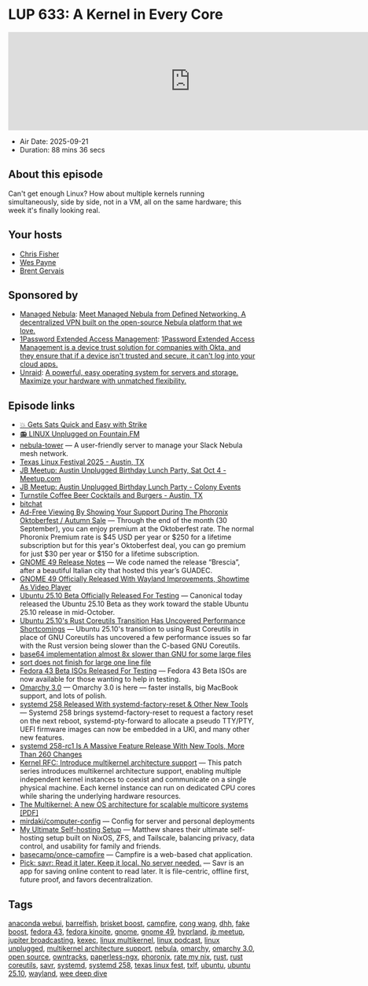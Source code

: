 # LUP 633: A Kernel in Every Core

<iframe src="https://player.fireside.fm/v2/RUkczH-V+NBKgjuOx?theme=dark" width="740" height="200" frameborder="0" scrolling="no"></iframe>

* Air Date: 2025-09-21
* Duration: 88 mins 36 secs

## About this episode

Can't get enough Linux? How about multiple kernels running simultaneously, side by side, not in a VM, all on the same hardware; this week it's finally looking real.

## Your hosts
* [Chris Fisher](https://linuxunplugged.com/hosts/chrislas)
* [Wes Payne](https://linuxunplugged.com/hosts/wes)
* [Brent Gervais](https://linuxunplugged.com/hosts/brent)

## Sponsored by

  * [Managed Nebula](https://defined.net/unplugged): [Meet Managed Nebula from Defined Networking. A decentralized VPN built on the open-source Nebula platform that we love.](https://defined.net/unplugged)
  * [1Password Extended Access Management](https://1password.com/unplugged): [1Password Extended Access Management is a device trust solution for companies with Okta, and they ensure that if a device isn't trusted and secure, it can't log into your cloud apps.](https://1password.com/unplugged)
  * [Unraid](https://unraid.net/unplugged): [A powerful, easy operating system for servers and storage. Maximize your hardware with unmatched flexibility.](https://unraid.net/unplugged)



## Episode links

  * [💥 Gets Sats Quick and Easy with Strike](https://strike.me/ "💥 Gets Sats Quick and Easy with Strike")
  * [📻 LINUX Unplugged on Fountain.FM](https://www.fountain.fm/show/dWiuBeqpDSM86AwXRXov "📻 LINUX Unplugged  on Fountain.FM")
  * [nebula-tower](https://github.com/transformerlab/nebula-tower "nebula-tower") — A user-friendly server to manage your Slack Nebula mesh network.
  * [Texas Linux Festival 2025 - Austin, TX](https://2025.texaslinuxfest.org/ "Texas Linux Festival 2025 - Austin, TX")
  * [JB Meetup: Austin Unplugged Birthday Lunch Party, Sat Oct 4 - Meetup.com](https://www.meetup.com/jupiterbroadcasting/events/311012106 "JB Meetup: Austin Unplugged Birthday Lunch Party, Sat Oct 4 - Meetup.com")
  * [JB Meetup: Austin Unplugged Birthday Lunch Party - Colony Events](https://colonyevents.com/rKm3Q4D8bzxh6Mp0L_eKc?e=0vi3zunvzweodcqx5sbq37txr4nt1mqy "JB Meetup: Austin Unplugged Birthday Lunch Party - Colony Events")
  * [Turnstile Coffee Beer Cocktails and Burgers - Austin, TX](https://turnstilebrews.com/ "Turnstile Coffee Beer Cocktails and Burgers - Austin, TX")
  * [bitchat](https://bitchat.free/ "bitchat")
  * [Ad-Free Viewing By Showing Your Support During The Phoronix Oktoberfest / Autumn Sale](https://www.phoronix.com/news/Phoronix-Fall-Promotion-2025 "Ad-Free Viewing By Showing Your Support During The Phoronix Oktoberfest / Autumn Sale") — Through the end of the month (30 September), you can enjoy premium at the Oktoberfest rate. The normal Phoronix Premium rate is $45 USD per year or $250 for a lifetime subscription but for this year's Oktoberfest deal, you can go premium for just $30 per year or $150 for a lifetime subscription.
  * [GNOME 49 Release Notes](https://release.gnome.org/49/ "GNOME 49 Release Notes") — We code named the release “Brescia”, after a beautiful Italian city that hosted this year’s GUADEC.
  * [GNOME 49 Officially Released With Wayland Improvements, Showtime As Video Player](https://www.phoronix.com/news/GNOME-49-Released "GNOME 49 Officially Released With Wayland Improvements, Showtime As Video Player")
  * [Ubuntu 25.10 Beta Officially Released For Testing](https://www.phoronix.com/news/Ubuntu-25.10-Beta "Ubuntu 25.10 Beta Officially Released For Testing") — Canonical today released the Ubuntu 25.10 Beta as they work toward the stable Ubuntu 25.10 release in mid-October.
  * [Ubuntu 25.10's Rust Coreutils Transition Has Uncovered Performance Shortcomings](https://www.phoronix.com/news/Ubuntu-Rust-Coreutils-Perf "Ubuntu 25.10's Rust Coreutils Transition Has Uncovered Performance Shortcomings") — Ubuntu 25.10's transition to using Rust Coreutils in place of GNU Coreutils has uncovered a few performance issues so far with the Rust version being slower than the C-based GNU Coreutils.
  * [base64 implementation almost 8x slower than GNU for some large files](https://github.com/uutils/coreutils/issues/8574 "base64 implementation almost 8x slower than GNU for some large files")
  * [sort does not finish for large one line file](https://github.com/uutils/coreutils/issues/8583 "sort does not finish for large one line file")
  * [Fedora 43 Beta ISOs Released For Testing](https://www.phoronix.com/news/Fedora-43-Beta-Released "Fedora 43 Beta ISOs Released For Testing") — Fedora 43 Beta ISOs are now available for those wanting to help in testing.
  * [Omarchy 3.0](https://github.com/basecamp/omarchy/releases/tag/v3.0.0 "Omarchy 3.0") — Omarchy 3.0 is here — faster installs, big MacBook support, and lots of polish.
  * [systemd 258 Released With systemd-factory-reset & Other New Tools](https://www.phoronix.com/news/systemd-258 "systemd 258 Released With systemd-factory-reset & Other New Tools") — Systemd 258 brings systemd-factory-reset to request a factory reset on the next reboot, systemd-pty-forward to allocate a pseudo TTY/PTY, UEFI firmware images can now be embedded in a UKI, and many other new features.
  * [systemd 258-rc1 Is A Massive Feature Release With New Tools, More Than 260 Changes](https://www.phoronix.com/news/systemd-258-rc1 "systemd 258-rc1 Is A Massive Feature Release With New Tools, More Than 260 Changes")
  * [Kernel RFC: Introduce multikernel architecture support](https://lwn.net/ml/all/20250918222607.186488-1-xiyou.wangcong@gmail.com/ "Kernel RFC: Introduce multikernel architecture support") — This patch series introduces multikernel architecture support, enabling multiple independent kernel instances to coexist and communicate on a single physical machine. Each kernel instance can run on dedicated CPU cores while sharing the underlying hardware resources.
  * [The Multikernel: A new OS architecture for scalable multicore systems [PDF]](https://www.sigops.org/s/conferences/sosp/2009/papers/baumann-sosp09.pdf "The Multikernel: A new OS architecture for scalable multicore systems \[PDF\]")
  * [mirdaki/computer-config](https://github.com/mirdaki/computer-config "mirdaki/computer-config") — Config for server and personal deployments
  * [My Ultimate Self-hosting Setup](https://codecaptured.com/blog/my-ultimate-self-hosting-setup/ "My Ultimate Self-hosting Setup") — Matthew shares their ultimate self-hosting setup built on NixOS, ZFS, and Tailscale, balancing privacy, data control, and usability for family and friends.
  * [basecamp/once-campfire](https://github.com/basecamp/once-campfire "basecamp/once-campfire") — Campfire is a web-based chat application.
  * [Pick: savr: Read it later. Keep it local. No server needed.](https://github.com/jonocodes/savr "Pick: savr: Read it later. Keep it local. No server needed.") — Savr is an app for saving online content to read later. It is file-centric, offline first, future proof, and favors decentralization.



## Tags

[anaconda webui](https://linuxunplugged.com/tags/anaconda%20webui), [barrelfish](https://linuxunplugged.com/tags/barrelfish), [brisket boost](https://linuxunplugged.com/tags/brisket%20boost), [campfire](https://linuxunplugged.com/tags/campfire), [cong wang](https://linuxunplugged.com/tags/cong%20wang), [dhh](https://linuxunplugged.com/tags/dhh), [fake boost](https://linuxunplugged.com/tags/fake%20boost), [fedora 43](https://linuxunplugged.com/tags/fedora%2043), [fedora kinoite](https://linuxunplugged.com/tags/fedora%20kinoite), [gnome](https://linuxunplugged.com/tags/gnome), [gnome 49](https://linuxunplugged.com/tags/gnome%2049), [hyprland](https://linuxunplugged.com/tags/hyprland), [jb meetup](https://linuxunplugged.com/tags/jb%20meetup), [jupiter broadcasting](https://linuxunplugged.com/tags/jupiter%20broadcasting), [kexec](https://linuxunplugged.com/tags/kexec), [linux multikernel](https://linuxunplugged.com/tags/linux%20multikernel), [linux podcast](https://linuxunplugged.com/tags/linux%20podcast), [linux unplugged](https://linuxunplugged.com/tags/linux%20unplugged), [multikernel architecture support](https://linuxunplugged.com/tags/multikernel%20architecture%20support), [nebula](https://linuxunplugged.com/tags/nebula), [omarchy](https://linuxunplugged.com/tags/omarchy), [omarchy 3.0](https://linuxunplugged.com/tags/omarchy%203.0), [open source](https://linuxunplugged.com/tags/open%20source), [owntracks](https://linuxunplugged.com/tags/owntracks), [paperless-ngx](https://linuxunplugged.com/tags/paperless-ngx), [phoronix](https://linuxunplugged.com/tags/phoronix), [rate my nix](https://linuxunplugged.com/tags/rate%20my%20nix), [rust](https://linuxunplugged.com/tags/rust), [rust coreutils](https://linuxunplugged.com/tags/rust%20coreutils), [savr](https://linuxunplugged.com/tags/savr), [systemd](https://linuxunplugged.com/tags/systemd), [systemd 258](https://linuxunplugged.com/tags/systemd%20258), [texas linux fest](https://linuxunplugged.com/tags/texas%20linux%20fest), [txlf](https://linuxunplugged.com/tags/txlf), [ubuntu](https://linuxunplugged.com/tags/ubuntu), [ubuntu 25.10](https://linuxunplugged.com/tags/ubuntu%2025.10), [wayland](https://linuxunplugged.com/tags/wayland), [wee deep dive](https://linuxunplugged.com/tags/wee%20deep%20dive)
